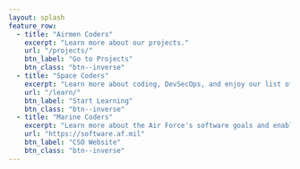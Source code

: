```yaml
---
layout: splash
feature_row:
  - title: "Airmen Coders"
    excerpt: "Learn more about our projects."
    url: "/projects/"
    btn_label: "Go to Projects"
    btn_class: "btn--inverse"
  - title: "Space Coders"
    excerpt: "Learn more about coding, DevSecOps, and enjoy our list of free courses."
    url: "/learn/"
    btn_label: "Start Learning"
    btn_class: "btn--inverse"
  - title: "Marine Coders"
    excerpt: "Learn more about the Air Force's software goals and enabling platforms on the Chief Software Officer's website."
    url: "https://software.af.mil"
    btn_label: "CSO Website"
    btn_class: "btn--inverse"
---
```

  


